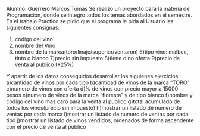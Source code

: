 Alumno: Guerrero Marcos Tomas
Se realizo un proyecto para la materia de Programacion, donde se integro todos los temas abordados en el semestre. 
En el trabajo Practico se pidio que el programa le pida al Usuario las siguientes consignas: 
1) código del vino
 2) nombre del Vino
 3) nombre de la marca(toro/linaje/superior/ventaron)
 6)tipo vino: malbec, tinto o blanco
 7)precio sin impuesto
 8)tiene o no oferta
 9)precio de venta al publico (+25%)

 Y apartir de los datos conseguidos desarrollar los siguienes ejercicios: 
 a)cantidad de vinos por cada tipo
 b)cantidad de vinos de la marca “TORO”
 c)numero de vinos con oferta
 d)% de vinos con precio mayor a 15000 pesos
 e)numero de vinos de la marca “floresta” y de tipo blanco
 f)nombre y código del vino mas caro para la venta al publico
 g)total acumulado de todos los vinos(precio sin impuesto)
 h)mostrar un listado de numero de ventas por cada marca
 i)mostrar un listado de numero de ventas por cada tipo
 j)mostrar un listado de vinos vendidos, ordenados de forma ascendente con el precio de venta al 
publico 
